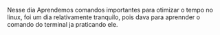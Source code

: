 Nesse dia Aprendemos comandos importantes para otimizar o tempo no linux, foi um dia relativamente tranquilo, pois dava para aprennder o comando do terminal ja praticando ele.
